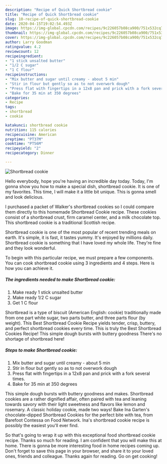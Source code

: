 ```yaml
---
description: "Recipe of Quick Shortbread cookie"
title: "Recipe of Quick Shortbread cookie"
slug: 10-recipe-of-quick-shortbread-cookie
date: 2020-04-15T19:02:54.493Z
image: https://img-global.cpcdn.com/recipes/9c226057b08ca900/751x532cq70/shortbread-cookie-recipe-main-photo.jpg
thumbnail: https://img-global.cpcdn.com/recipes/9c226057b08ca900/751x532cq70/shortbread-cookie-recipe-main-photo.jpg
cover: https://img-global.cpcdn.com/recipes/9c226057b08ca900/751x532cq70/shortbread-cookie-recipe-main-photo.jpg
author: Larry Goodman
ratingvalue: 4.2
reviewcount: 12
recipeingredient:
- "1 stick unsalted butter"
- "1/2 C sugar"
- "1 C flour"
recipeinstructions:
- "Mix butter and sugar until creamy - about 5 min"
- "Stir in flour but gently so as to not overwork dough"
- "Press flat with fingertips in a 12x8 pan and prick with a fork several times."
- "Bake for 35 min at 350 degrees"
categories:
- Recipe
tags:
- shortbread
- cookie

katakunci: shortbread cookie 
nutrition: 115 calories
recipecuisine: American
preptime: "PT37M"
cooktime: "PT56M"
recipeyield: "2"
recipecategory: Dinner

---
```



![Shortbread cookie](https://img-global.cpcdn.com/recipes/9c226057b08ca900/751x532cq70/shortbread-cookie-recipe-main-photo.jpg)

Hello everybody, hope you're having an incredible day today. Today, I'm gonna show you how to make a special dish, shortbread cookie. It is one of my favorites. This time, I will make it a little bit unique. This is gonna smell and look delicious.

I purchased a packet of Walker&#39;s shortbread cookies so I could compare them directly to this homemade Shortbread Cookie recipe. These cookies consist of a shortbread crust, firm caramel center, and a milk chocolate top. This shortbread cookie is a traditional Scottish recipe.

Shortbread cookie is one of the most popular of recent trending meals on earth. It's simple, it is fast, it tastes yummy. It's enjoyed by millions daily. Shortbread cookie is something that I have loved my whole life. They're fine and they look wonderful.


To begin with this particular recipe, we must prepare a few components. You can cook shortbread cookie using 3 ingredients and 4 steps. Here is how you can achieve it.

##### The ingredients needed to make Shortbread cookie:

1. Make ready 1 stick unsalted butter
1. Make ready 1/2 C sugar
1. Get 1 C flour


Shortbread is a type of biscuit (American English: cookie) traditionally made from one part white sugar, two parts butter, and three parts flour (by weight). This Best Shortbread Cookie Recipe yields tender, crisp, buttery, and perfect shortbread cookies every time. This is truly the Best Shortbread Cookies Recipe! This simple dough bursts with buttery goodness There&#39;s no shortage of shortbread here! 

##### Steps to make Shortbread cookie:

1. Mix butter and sugar until creamy - about 5 min
1. Stir in flour but gently so as to not overwork dough
1. Press flat with fingertips in a 12x8 pan and prick with a fork several times.
1. Bake for 35 min at 350 degrees


This simple dough bursts with buttery goodness and makes. Shortbread cookies are a rather dignified affair, often paired with tea and leaning towards savory with their light sweetness and flavors like lemon and rosemary. A classic holiday cookie, made two ways! Bake Ina Garten&#39;s chocolate-dipped Shortbread Cookies for the perfect bite with tea, from Barefoot Contessa on Food Network. Ina&#39;s shortbread cookie recipe is possibly the easiest you&#39;ll ever find. 

So that's going to wrap it up with this exceptional food shortbread cookie recipe. Thanks so much for reading. I am confident that you will make this at home. There is gonna be more interesting food in home recipes coming up. Don't forget to save this page in your browser, and share it to your loved ones, friends and colleague. Thanks again for reading. Go on get cooking!
